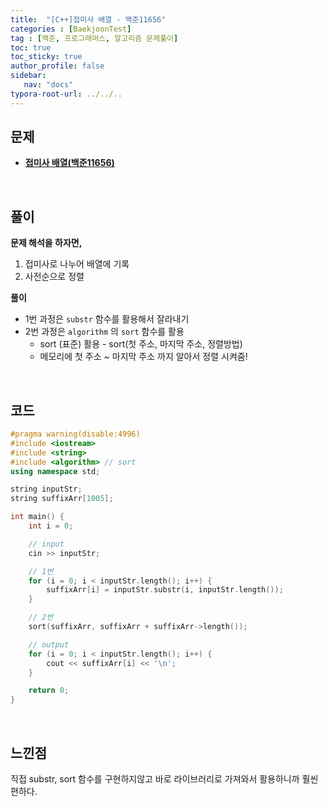 ```yaml
---
title:  "[C++]접미사 배열 - 백준11656"
categories : [BaekjoonTest]
tag : [백준, 프로그래머스, 알고리즘 문제풀이]
toc: true
toc_sticky: true
author_profile: false
sidebar:
   nav: "docs"
typora-root-url: ../../..
---
```




## 문제

* **[접미사 배열(백준11656)](https://www.acmicpc.net/problem/11656)**

<br>

## 풀이

**문제 해석을 하자면,**

1. 접미사로 나누어 배열에 기록
2. 사전순으로 정렬



**풀이**

* 1번 과정은 `substr` 함수를 활용해서 잘라내기
* 2번 과정은 `algorithm` 의 `sort` 함수를 활용
  * sort (표준) 활용 - sort(첫 주소, 마지막 주소, 정렬방법)
  * 메모리에 첫 주소 ~ 마지막 주소 까지 알아서 정렬 시켜줌!




<br>

## 코드

```c++
#pragma warning(disable:4996)
#include <iostream>
#include <string>
#include <algorithm> // sort
using namespace std;

string inputStr;
string suffixArr[1005];

int main() {
	int i = 0;

	// input
	cin >> inputStr;

	// 1번
	for (i = 0; i < inputStr.length(); i++) {
		suffixArr[i] = inputStr.substr(i, inputStr.length());
	}

	// 2번
	sort(suffixArr, suffixArr + suffixArr->length());

	// output
	for (i = 0; i < inputStr.length(); i++) {
		cout << suffixArr[i] << '\n';
	}

	return 0;
}
```

<br>

## 느낀점

직접 substr, sort 함수를 구현하지않고 바로 라이브러리로 가져와서 활용하니까 훨씬 편하다.
